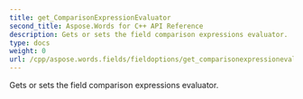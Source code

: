 ```yaml
---
title: get_ComparisonExpressionEvaluator
second_title: Aspose.Words for C++ API Reference
description: Gets or sets the field comparison expressions evaluator. 
type: docs
weight: 0
url: /cpp/aspose.words.fields/fieldoptions/get_comparisonexpressionevaluator/
---
```


Gets or sets the field comparison expressions evaluator. 

